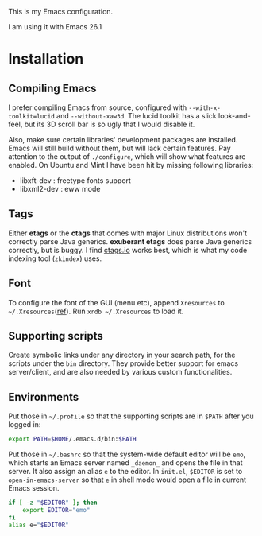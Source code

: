 This is my Emacs configuration.

I am using it with Emacs 26.1

Installation
============

Compiling Emacs
---------------

I prefer compiling Emacs from source, configured with
 `--with-x-toolkit=lucid` and `--without-xaw3d`. The lucid toolkit has
 a slick look-and-feel, but its 3D scroll bar is so ugly that I would
 disable it.

Also, make sure certain libraries' development packages are
installed. Emacs will still build without them, but will lack certain
features. Pay attention to the output of `./configure`, which will
show what features are enabled. On Ubuntu and Mint I have been hit by
missing following libraries:

 - libxft-dev : freetype fonts support
 - libxml2-dev : eww mode

Tags
----

Either **etags** or the **ctags** that comes with major Linux
distributions won't correctly parse Java generics. **exuberant etags**
does parse Java generics correctly, but is buggy. I find
[ctags.io](https://github.com/universal-ctags/ctags) works best, which
is what my code indexing tool (`zkindex`) uses.

Font
----

To configure the font of the GUI (menu etc), append `Xresources` to
`~/.Xresources`([ref](http://www.nongnu.org/emacsdoc-fr/manuel/lucid-resources.html)).
Run `xrdb ~/.Xresources` to load it.

Supporting scripts
------------------

Create symbolic links under any directory in your search path, for the
scripts under the `bin` directory. They provide better support for
emacs server/client, and are also needed by various custom
functionalities.

Environments
------------

Put those in `~/.profile` so that the supporting scripts are in
`$PATH` after you logged in:

```bash
export PATH=$HOME/.emacs.d/bin:$PATH
```

Put those in `~/.bashrc` so that the system-wide default editor will
be `emo`, which starts an Emacs server named `_daemon_` and opens
the file in that server.  It also assign an alias `e` to the editor.
In `init.el`, `$EDITOR` is set to `open-in-emacs-server` so that `e`
in shell mode would open a file in current Emacs session.

```bash
if [ -z "$EDITOR" ]; then
    export EDITOR="emo"
fi
alias e="$EDITOR"
```
